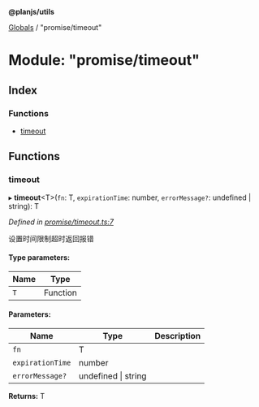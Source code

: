 **@planjs/utils**

[Globals](../README.md) / "promise/timeout"

# Module: "promise/timeout"

## Index

### Functions

* [timeout](_promise_timeout_.md#timeout)

## Functions

### timeout

▸ **timeout**\<T>(`fn`: T, `expirationTime`: number, `errorMessage?`: undefined \| string): T

*Defined in [promise/timeout.ts:7](https://github.com/planjs/utils/blob/73a4845/src/promise/timeout.ts#L7)*

设置时间限制超时返回报错

#### Type parameters:

Name | Type |
------ | ------ |
`T` | Function |

#### Parameters:

Name | Type | Description |
------ | ------ | ------ |
`fn` | T |  |
`expirationTime` | number |  |
`errorMessage?` | undefined \| string |   |

**Returns:** T
